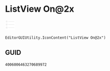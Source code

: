 # ListView On@2x
![](/img/ListView%20On@2x.png)

``` CSharp
EditorGUIUtility.IconContent("ListView On@2x")
```
## GUID
```
4006006463270689972
```
